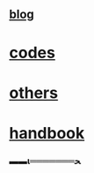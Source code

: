 ## [blog](https://www.woosal.com/)
# [codes](/main/)
# [others](/others/)
# [handbook](/handbook/)

### ▬▬ι═══════ﺤ

